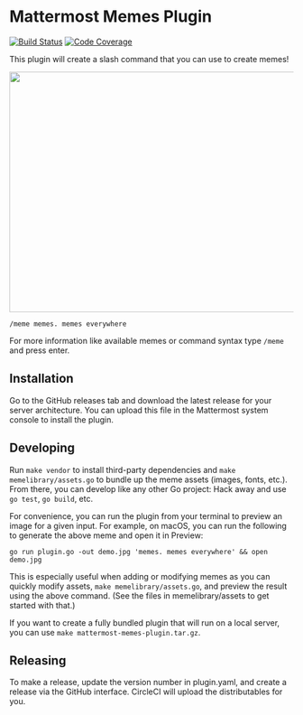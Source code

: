 # Mattermost Memes Plugin

[![Build Status](https://img.shields.io/circleci/project/github/mattermost/mattermost-plugin-memes/master.svg)](https://circleci.com/gh/mattermost/mattermost-plugin-memes)
[![Code Coverage](https://img.shields.io/codecov/c/github/mattermost/mattermost-plugin-memes/master.svg)](https://codecov.io/gh/mattermost/mattermost-plugin-memes)


This plugin will create a slash command that you can use to create memes!

<img src="screenshot.png" width="583" height="426" />

`/meme memes. memes everywhere`

For more information like available memes or command syntax type `/meme ` and press enter.

## Installation

Go to the GitHub releases tab and download the latest release for your server architecture. You can upload this file in the Mattermost system console to install the plugin.

## Developing

Run `make vendor` to install third-party dependencies and `make memelibrary/assets.go` to bundle up the meme assets (images, fonts, etc.). From there, you can develop like any other Go project: Hack away and use `go test`, `go build`, etc.

For convenience, you can run the plugin from your terminal to preview an image for a given input. For example, on macOS, you can run the following to generate the above meme and open it in Preview:

`go run plugin.go -out demo.jpg 'memes. memes everywhere' && open demo.jpg`

This is especially useful when adding or modifying memes as you can quickly modify assets, `make memelibrary/assets.go`, and preview the result using the above command. (See the files in memelibrary/assets to get started with that.)

If you want to create a fully bundled plugin that will run on a local server, you can use `make mattermost-memes-plugin.tar.gz`.

## Releasing

To make a release, update the version number in plugin.yaml, and create a release via the GitHub interface. CircleCI will upload the distributables for you.

